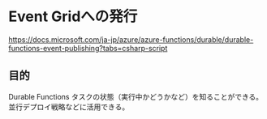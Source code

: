 # Event Gridへの発行

https://docs.microsoft.com/ja-jp/azure/azure-functions/durable/durable-functions-event-publishing?tabs=csharp-script

## 目的
Durable Functions タスクの状態（実行中かどうかなど）を知ることができる。
並行デプロイ戦略などに活用できる。
